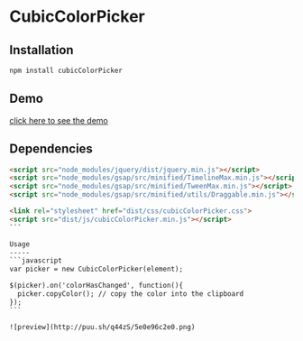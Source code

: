 CubicColorPicker
================

Installation
------------
```bash
npm install cubicColorPicker
```

Demo
----

[click here to see the demo](http://codepen.io/pierre-luc/pen/GqyxqG)

Dependencies
------------
````html
<script src="node_modules/jquery/dist/jquery.min.js"></script>
<script src="node_modules/gsap/src/minified/TimelineMax.min.js"></script>
<script src="node_modules/gsap/src/minified/TweenMax.min.js"></script>
<script src="node_modules/gsap/src/minified/utils/Draggable.min.js"></script>

<link rel="stylesheet" href="dist/css/cubicColorPicker.css">
<script src="dist/js/cubicColorPicker.min.js"></script>
```

Usage
-----
```javascript
var picker = new CubicColorPicker(element);

$(picker).on('colorHasChanged', function(){
  picker.copyColor(); // copy the color into the clipboard
});
```

![preview](http://puu.sh/q44zS/5e0e96c2e0.png)
